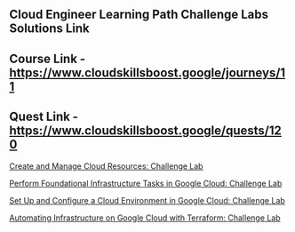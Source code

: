 ## Cloud Engineer Learning Path Challenge Labs Solutions Link
## Course Link - https://www.cloudskillsboost.google/journeys/11
## Quest Link - https://www.cloudskillsboost.google/quests/120

[Create and Manage Cloud Resources: Challenge Lab](https://www.cloudskillsboost.google/focuses/10258?parent=catalog)

[Perform Foundational Infrastructure Tasks in Google Cloud: Challenge Lab](https://www.cloudskillsboost.google/focuses/10379?parent=catalog)

[Set Up and Configure a Cloud Environment in Google Cloud: Challenge Lab](https://www.cloudskillsboost.google/focuses/10603?parent=catalog)

[Automating Infrastructure on Google Cloud with Terraform: Challenge Lab](https://www.cloudskillsboost.google/focuses/42740?parent=catalog)